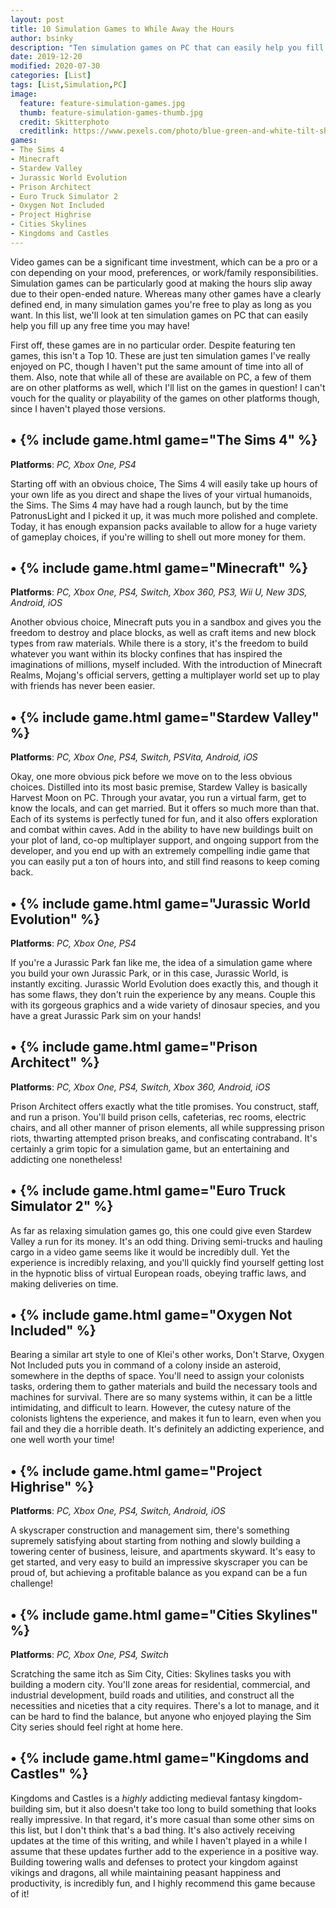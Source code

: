 ```yaml
---
layout: post
title: 10 Simulation Games to While Away the Hours
author: bsinky
description: "Ten simulation games on PC that can easily help you fill up any free time you may have!"
date: 2019-12-20
modified: 2020-07-30
categories: [List]
tags: [List,Simulation,PC]
image:
  feature: feature-simulation-games.jpg
  thumb: feature-simulation-games-thumb.jpg
  credit: Skitterphoto
  creditlink: https://www.pexels.com/photo/blue-green-and-white-tilt-shift-lens-illustration-691467/
games:
- The Sims 4
- Minecraft
- Stardew Valley
- Jurassic World Evolution
- Prison Architect
- Euro Truck Simulator 2
- Oxygen Not Included
- Project Highrise
- Cities Skylines
- Kingdoms and Castles
---
```


Video games can be a significant time investment, which can be a pro or a con
depending on your mood, preferences, or work/family responsibilities. Simulation
games can be particularly good at making the hours slip away due to their
open-ended nature. Whereas many other games have a clearly defined end, in many
simulation games you're free to play as long as you want. In this list, we'll
look at ten simulation games on PC that can easily help you fill up any free
time you may have!

<!--more-->

First off, these games are in no particular order. Despite featuring ten games,
this isn't a Top 10. These are just ten simulation games I've really enjoyed on
PC, though I haven't put the same amount of time into all of them. Also, note
that while all of these are available on PC, a few of them are on other
platforms as well, which I'll list on the games in question! I can't vouch for
the quality or playability of the games on other platforms though, since I
haven't played those versions.

## &bull; {% include game.html game="The Sims 4" %}

**Platforms**: *PC, Xbox One, PS4*

Starting off with an obvious choice, The Sims 4 will easily take up hours of
your own life as you direct and shape the lives of your virtual humanoids, the
Sims. The Sims 4 may have had a rough launch, but by the time PatronusLight and
I picked it up, it was much more polished and complete. Today, it has enough
expansion packs available to allow for a huge variety of gameplay choices, if
you're willing to shell out more money for them.

## &bull; {% include game.html game="Minecraft" %}

**Platforms**: *PC, Xbox One, PS4, Switch, Xbox 360, PS3, Wii U, New 3DS, Android, iOS*

Another obvious choice, Minecraft puts you in a sandbox and gives you the
freedom to destroy and place blocks, as well as craft items and new block types
from raw materials. While there is a story, it's the freedom to build whatever
you want within its blocky confines that has inspired the imaginations of
millions, myself included. With the introduction of Minecraft Realms, Mojang's
official servers, getting a multiplayer world set up to play with friends has
never been easier.

## &bull; {% include game.html game="Stardew Valley" %}

**Platforms**: *PC, Xbox One, PS4, Switch, PSVita, Android, iOS*

Okay, one more obvious pick before we move on to the less obvious choices.
Distilled into its most basic premise, Stardew Valley is basically Harvest Moon
on PC. Through your avatar, you run a virtual farm, get to know the locals, and
can get married. But it offers so much more than that. Each of its systems is
perfectly tuned for fun, and it also offers exploration and combat within caves.
Add in the ability to have new buildings built on your plot of land, co-op
multiplayer support, and ongoing support from the developer, and you end up with
an extremely compelling indie game that you can easily put a ton of hours into,
and still find reasons to keep coming back.

## &bull; {% include game.html game="Jurassic World Evolution" %}

**Platforms**: *PC, Xbox One, PS4*

If you're a Jurassic Park fan like me, the idea of a simulation game where you
build your own Jurassic Park, or in this case, Jurassic World, is instantly
exciting. Jurassic World Evolution does exactly this, and though it has some
flaws, they don't ruin the experience by any means. Couple this with its
gorgeous graphics and a wide variety of dinosaur species, and you have a great
Jurassic Park sim on your hands!

## &bull; {% include game.html game="Prison Architect" %}

**Platforms**: *PC, Xbox One, PS4, Switch, Xbox 360, Android, iOS*

Prison Architect offers exactly what the title promises. You construct, staff,
and run a prison. You'll build prison cells, cafeterias, rec rooms, electric
chairs, and all other manner of prison elements, all while suppressing prison
riots, thwarting attempted prison breaks, and confiscating contraband. It's
certainly a grim topic for a simulation game, but an entertaining and addicting
one nonetheless!

## &bull; {% include game.html game="Euro Truck Simulator 2" %}

As far as relaxing simulation games go, this one could give even Stardew Valley
a run for its money. It's an odd thing. Driving semi-trucks and hauling cargo in
a video game seems like it would be incredibly dull. Yet the experience is
incredibly relaxing, and you'll quickly find yourself getting lost in the
hypnotic bliss of virtual European roads, obeying traffic laws, and making
deliveries on time.

## &bull; {% include game.html game="Oxygen Not Included" %}

Bearing a similar art style to one of Klei's other works, Don't Starve, Oxygen
Not Included puts you in command of a colony inside an asteroid, somewhere in
the depths of space. You'll need to assign your colonists tasks, ordering them
to gather materials and build the necessary tools and machines for survival.
There are so many systems within, it can be a little intimidating, and difficult
to learn. However, the cutesy nature of the colonists lightens the experience,
and makes it fun to learn, even when you fail and they die a horrible death.
It's definitely an addicting experience, and one well worth your time!

## &bull; {% include game.html game="Project Highrise" %}

**Platforms**: *PC, Xbox One, PS4, Switch, Android, iOS*

A skyscraper construction and management sim, there's something supremely
satisfying about starting from nothing and slowly building a towering center of
business, leisure, and apartments skyward. It's easy to get started, and very
easy to build an impressive skyscraper you can be proud of, but achieving a
profitable balance as you expand can be a fun challenge!

## &bull; {% include game.html game="Cities Skylines" %}

**Platforms**: *PC, Xbox One, PS4, Switch*

Scratching the same itch as Sim City, Cities: Skylines tasks you with building a
modern city. You'll zone areas for residential, commercial, and industrial
development, build roads and utilities, and construct all the necessities and
niceties that a city requires. There's a lot to manage, and it can be hard to
find the balance, but anyone who enjoyed playing the Sim City series should feel
right at home here.

## &bull; {% include game.html game="Kingdoms and Castles" %}

Kingdoms and Castles is a *highly* addicting medieval fantasy kingdom-building
sim, but it also doesn't take too long to build something that looks really
impressive. In that regard, it's more casual than some other sims on this list,
but I don't think that's a bad thing. It's also actively receiving updates at
the time of this writing, and while I haven't played in a while I assume that
these updates further add to the experience in a positive way. Building towering
walls and defenses to protect your kingdom against vikings and dragons, all
while maintaining peasant happiness and productivity, is incredibly fun, and I
highly recommend this game because of it!
